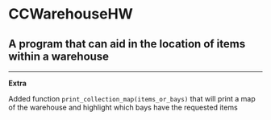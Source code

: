 # CCWarehouseHW

## A program that can aid in the location of items within a warehouse

---

**Extra**

Added function `print_collection_map(items_or_bays)` that will print a map of the warehouse
and highlight which bays have the requested items
